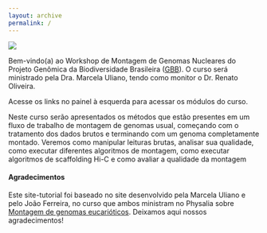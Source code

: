 ```yaml
---
layout: archive
permalink: /
---
```


![](/gbb_montagem_workshop/images/other/banner_curso.svg)

Bem-vindo(a) ao Workshop de Montagem de Genomas Nucleares do Projeto Genômica da Biodiversidade Brasileira ([GBB](https://www.itv.org/projeto-genomica-da-biodiversidade-brasileira/)).
O curso será ministrado pela Dra. Marcela Uliano, tendo como monitor o Dr. Renato Oliveira.

Acesse os links no painel à esquerda para acessar os módulos do curso.

Neste curso serão apresentados os métodos que estão presentes em um fluxo de trabalho de montagem de genomas usual, começando com o tratamento dos dados brutos e terminando com um genoma completamente montado. Veremos como manipular leituras brutas, analisar sua qualidade, como executar diferentes algoritmos de montagem, como executar algoritmos de scaffolding Hi-C e como avaliar a qualidade da montagem

#### Agradecimentos
Este site-tutorial foi baseado no site desenvolvido pela Marcela Uliano e pelo João Ferreira, no curso que ambos ministram no Physalia sobre [Montagem de genomas eucarióticos](https://eukaryotic-genome-assembly.github.io/). Deixamos aqui nossos agradecimentos!
